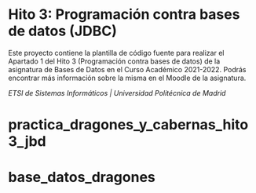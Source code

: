 # Hito 3: Programación contra bases de datos (JDBC)

Este proyecto contiene la plantilla de código fuente para realizar el Apartado 1 del Hito 3 (Programación contra bases de datos) de la asignatura de Bases de Datos en el Curso Académico 2021-2022. Podrás encontrar más información sobre la misma en el Moodle de la asignatura.

*ETSI de Sistemas Informáticos | Universidad Politécnica de Madrid*

# practica_dragones_y_cabernas_hito3_jbd
# base_datos_dragones

